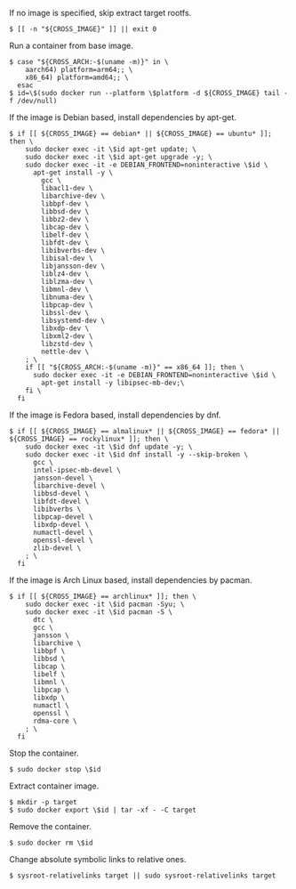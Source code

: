 If no image is specified, skip extract target rootfs.

```
$ [[ -n "${CROSS_IMAGE}" ]] || exit 0
```

Run a container from base image.

```
$ case "${CROSS_ARCH:-$(uname -m)}" in \
    aarch64) platform=arm64;; \
    x86_64) platform=amd64;; \
  esac
$ id=\$(sudo docker run --platform \$platform -d ${CROSS_IMAGE} tail -f /dev/null)
```

If the image is Debian based, install dependencies by apt-get.

```
$ if [[ ${CROSS_IMAGE} == debian* || ${CROSS_IMAGE} == ubuntu* ]]; then \
    sudo docker exec -it \$id apt-get update; \
    sudo docker exec -it \$id apt-get upgrade -y; \
    sudo docker exec -it -e DEBIAN_FRONTEND=noninteractive \$id \
      apt-get install -y \
        gcc \
        libacl1-dev \
        libarchive-dev \
        libbpf-dev \
        libbsd-dev \
        libbz2-dev \
        libcap-dev \
        libelf-dev \
        libfdt-dev \
        libibverbs-dev \
        libisal-dev \
        libjansson-dev \
        liblz4-dev \
        liblzma-dev \
        libmnl-dev \
        libnuma-dev \
        libpcap-dev \
        libssl-dev \
        libsystemd-dev \
        libxdp-dev \
        libxml2-dev \
        libzstd-dev \
        nettle-dev \
    ; \
    if [[ "${CROSS_ARCH:-$(uname -m)}" == x86_64 ]]; then \
      sudo docker exec -it -e DEBIAN_FRONTEND=noninteractive \$id \
        apt-get install -y libipsec-mb-dev;\
    fi \
  fi
```

If the image is Fedora based, install dependencies by dnf.

```
$ if [[ ${CROSS_IMAGE} == almalinux* || ${CROSS_IMAGE} == fedora* || ${CROSS_IMAGE} == rockylinux* ]]; then \
    sudo docker exec -it \$id dnf update -y; \
    sudo docker exec -it \$id dnf install -y --skip-broken \
      gcc \
      intel-ipsec-mb-devel \
      jansson-devel \
      libarchive-devel \
      libbsd-devel \
      libfdt-devel \
      libibverbs \
      libpcap-devel \
      libxdp-devel \
      numactl-devel \
      openssl-devel \
      zlib-devel \
    ; \
  fi
```

If the image is Arch Linux based, install dependencies by pacman.

```
$ if [[ ${CROSS_IMAGE} == archlinux* ]]; then \
    sudo docker exec -it \$id pacman -Syu; \
    sudo docker exec -it \$id pacman -S \
      dtc \
      gcc \
      jansson \
      libarchive \
      libbpf \
      libbsd \
      libcap \
      libelf \
      libmnl \
      libpcap \
      libxdp \
      numactl \
      openssl \
      rdma-core \
    ; \
  fi
```

Stop the container.

```
$ sudo docker stop \$id
```

Extract container image.

```
$ mkdir -p target
$ sudo docker export \$id | tar -xf - -C target
```

Remove the container.

```
$ sudo docker rm \$id
```

Change absolute symbolic links to relative ones.

```
$ sysroot-relativelinks target || sudo sysroot-relativelinks target
```

